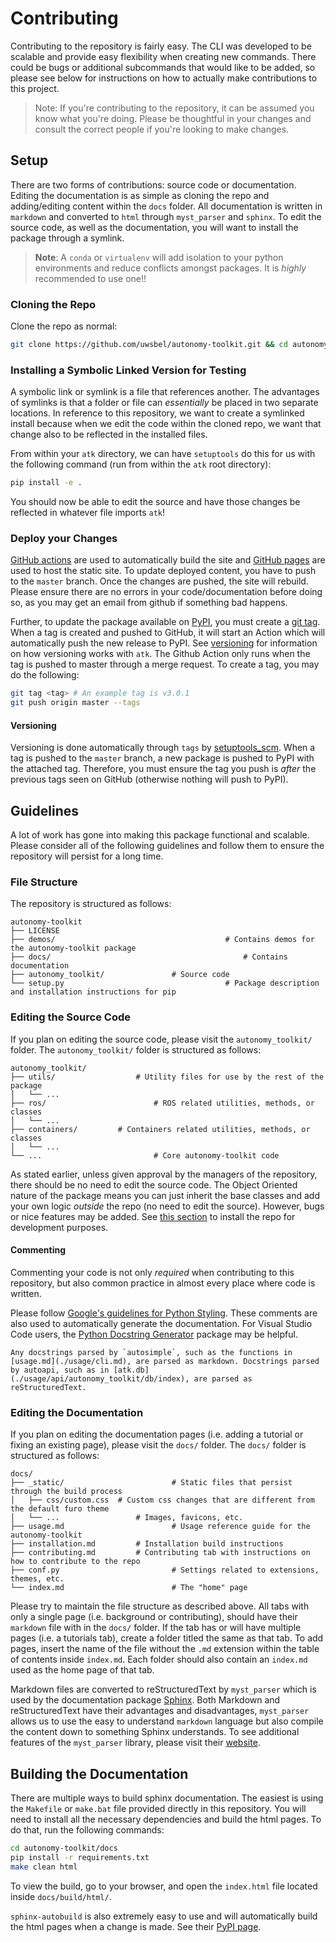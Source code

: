 # Contributing

Contributing to the repository is fairly easy. The CLI was developed to be scalable and provide easy flexibility when creating new commands. There could be bugs or additional subcommands that would like to be added, so please see below for instructions on how to actually make contributions to this project.

> Note: If you're contributing to the repository, it can be assumed you know what you're doing. Please be thoughtful in your changes and consult the correct people if you're looking to make changes.

## Setup

There are two forms of contributions: source code or documentation. Editing the documentation is as simple as cloning the repo and adding/editing content within the `docs` folder. All documentation is written in `markdown` and converted to `html` through `myst_parser` and `sphinx`. To edit the source code, as well as the documentation, you will want to install the package through a symlink.

> **Note**: A `conda` or `virtualenv` will add isolation to your python environments and reduce conflicts amongst packages. It is _highly_ recommended to use one!!

### Cloning the Repo

Clone the repo as normal:

```bash
git clone https://github.com/uwsbel/autonomy-toolkit.git && cd autonomy-toolkit
```

### Installing a Symbolic Linked Version for Testing

A symbolic link or symlink is a file that references another. The advantages of symlinks is that a folder or file can _essentially_ be placed in two separate locations. In reference to this repository, we want to create a symlinked install because when we edit the code within the cloned repo, we want that change also to be reflected in the installed files.

From within your `atk` directory, we can have `setuptools` do this for us with the following command (run from within the `atk` root directory):

```bash
pip install -e .
```

You should now be able to edit the source and have those changes be reflected in whatever file imports `atk`!

### Deploy your Changes

[GitHub actions](https://github.com/features/actions) are used to automatically build the site and [GitHub pages](https://pages.github.com/) are used to host the static site. To update deployed content, you have to push to the `master` branch. Once the changes are pushed, the site will rebuild. Please ensure there are no errors in your code/documentation before doing so, as you may get an email from github if something bad happens.

Further, to update the package available on [PyPI](https://pypi.org/project/autonomy-toolkit/), you must create a [git tag](https://git-scm.com/book/en/v2/Git-Basics-Tagging). When a tag is created and pushed to GitHub, it will start an Action which will automatically push the new release to PyPI. See [versioning](#versioning) for information on how versioning works with `atk`. The Github Action only runs when the tag is pushed to master through a merge request. To create a tag, you may do the following:

```bash
git tag <tag> # An example tag is v3.0.1
git push origin master --tags
```

#### Versioning

Versioning is done automatically through `tags` by [setuptools\_scm](https://github.com/pypa/setuptools_scm). When a tag is pushed to the `master` branch, a new package is pushed to PyPI with the attached tag. Therefore, you must ensure the tag you push is *after* the previous tags seen on GitHub (otherwise nothing will push to PyPI).

## Guidelines

A lot of work has gone into making this package functional and scalable. Please consider all of the following guidelines and follow them to ensure the repository will persist for a long time.

### File Structure

The repository is structured as follows:
```
autonomy-toolkit
├── LICENSE
├── demos/										# Contains demos for the autonomy-toolkit package
├── docs/											# Contains documentation
├── autonomy_toolkit/			    # Source code
└── setup.py									# Package description and installation instructions for pip
```

### Editing the Source Code

If you plan on editing the source code, please visit the `autonomy_toolkit/` folder. The `autonomy_toolkit/` folder is structured as follows:
```
autonomy_toolkit/
├── utils/					# Utility files for use by the rest of the package
│   └── ...
├── ros/						# ROS related utilities, methods, or classes
│   └── ...        	
├── containers/			# Containers related utilities, methods, or classes
│   └── ...        	
└── ...							# Core autonomy-toolkit code
```

As stated earlier, unless given approval by the managers of the repository, there should be no need to edit the source code. The Object Oriented nature of the package means you can just inherit the base classes and add your own logic _outside_ the repo (no need to edit the source). However, bugs or nice features may be added. See [this section](#installing-a-symbolic-linked-version-for-testing) to install the repo for development purposes.

#### Commenting 

Commenting your code is not only _required_ when contributing to this repository, but also common practice in almost every place where code is written.

Please follow [Google's guidelines for Python Styling](https://google.github.io/styleguide/pyguide.html). These comments are also used to automatically generate the documentation. For Visual Studio Code users, the [Python Docstring Generator](https://github.com/NilsJPWerner/autoDocstring) package may be helpful.

```{note}
Any docstrings parsed by `autosimple`, such as the functions in [usage.md](./usage/cli.md), are parsed as markdown. Docstrings parsed by autoapi, such as in [atk.db](./usage/api/autonomy_toolkit/db/index), are parsed as reStructuredText.
```

### Editing the Documentation

If you plan on editing the documentation pages (i.e. adding a tutorial or fixing an existing page), please visit the `docs/` folder. The `docs/` folder is structured as follows:
```
docs/
├── _static/						# Static files that persist through the build process
│   ├── css/custom.css  # Custom css changes that are different from the default furo theme
│   └── ...        			# Images, favicons, etc.
├── usage.md						# Usage reference guide for the autonomy-toolkit
├── installation.md			# Installation build instructions
├── contributing.md			# Contributing tab with instructions on how to contribute to the repo
├── conf.py							# Settings related to extensions, themes, etc.
└── index.md						# The "home" page
```

Please try to maintain the file structure as described above. All tabs with only a single page (i.e. background or contributing), should have their `markdown` file with in the `docs/` folder. If the tab has or will have multiple pages (i.e. a tutorials tab), create a folder titled the same as that tab. To add pages, insert the name of the file without the `.md` extension within the table of contents inside `index.md`. Each folder should also contain an `index.md` used as the home page of that tab.

Markdown files are converted to reStructuredText by `myst_parser` which is used by the documentation package [Sphinx](https://www.sphinx-doc.org/en/master/). Both Markdown and reStructuredText have their advantages and disadvantages, `myst_parser` allows us to use the easy to understand `markdown` language but also compile the content down to something Sphinx understands. To see additional features of the `myst_parser` library, please visit their [website](https://myst-parser.readthedocs.io/en/latest/).

## Building the Documentation

There are multiple ways to build sphinx documentation. The easiest is using the `Makefile` or `make.bat` file provided directly in this repository. You will need to install all the necessary dependencies and build the html pages. To do that, run the following commands:
```bash
cd autonomy-toolkit/docs
pip install -r requirements.txt
make clean html
```

To view the build, go to your browser, and open the `index.html` file located inside `docs/build/html/`.

`sphinx-autobuild` is also extremely easy to use and will automatically build the html pages when a change is made. See their [PyPI page](https://pypi.org/project/sphinx-autobuild/).
